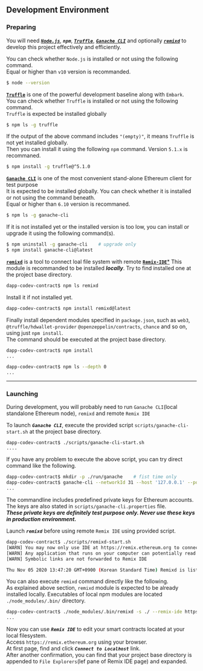 
## Development Environment

### Preparing

You will need [***`Node.js`***](https://nodejs.org/), ***`npm`***, [***`Truffle`***](https://github.com/trufflesuite/truffle), 
[***`Ganache CLI`***](https://github.com/trufflesuite/ganache-cli)  and optionally [***`remixd`***](https://github.com/ethereum/remixd)
 to develop this project effectively and efficiently.

You can check whether `Node.js` is installed or not using the following command.<br/>
Equal or higher than `v10` version is recommanded.

```bash
$ node --version
```

[**`Truffle`**](https://github.com/trufflesuite/truffle) is one of the powerful development baseline along with `Embark`.<br/>
You can check whether `Truffle` is installed or not using the following command.<br/>
`Truffle` is expected be installed globally 

```bash
$ npm ls -g truffle
```

If the output of the above command includes `"(empty)"`, it means `Truffle` is not yet installed globally.<br/>
Then you can install it using the following `npm` command. Version `5.1.x` is recommaned. 

```bash
$ npm install -g truffle@^5.1.0
```

[**`Ganache CLI`**](https://github.com/trufflesuite/ganache-cli) is one of the most convenient stand-alone Ethereum client
for test purpose<br/>
It is expected to be installed globally. You can check whether it is installed or not using the command beneath.<br/>
Equal or higher than `6.10` version is recommaned.

```bash
$ npm ls -g ganache-cli
```

If it is not installed yet or the installed version is too low, you can install or upgrade it using the following command(s).

```bash
$ npm uninstall -g ganache-cli    # upgrade only
$ npm install ganache-cli@latest
```

[**`remixd`**](https://github.com/ethereum/remixd) is a tool to connect loal file system with remote [**`Remix-IDE`***](https://github.com/ethereum/browser-solidity)
This module is recommanded to be installed ***locally***.
Try to find installed one at the project base directory.

```bash
dapp-codev-contract$ npm ls remixd
```

Install it if not installed yet.

```bash
dapp-codev-contract$ npm install remixd@latest
```

Finally install dependent modules specified in `package.json`, such as `web3`, `@truffle/hdwallet-provider`
`@openzeppelin/contracts`, `chance` and so on, using just `npm install`.<br/>
The command should be executed at the project base directory.

```bash
dapp-codev-contract$ npm install
...

dapp-codev-contract$ npm ls --depth 0
...
```

----

### Launching

During development, you will probably need to run `Ganache CLI`(local standalone Ethereum node), `remixd` and
remote `Remix IDE`

To launch ***`Ganache CLI`***, execute the provided script `scripts/ganache-cli-start.sh` at the project base directory.

```
dapp-codev-contract$ ./scripts/ganache-cli-start.sh 
....
```

If you have any problem to execute the above script, you can try direct command like the following.

```bash
dapp-codev-contract$ mkdir -p ./run/ganache    # fist time only
dapp-codev-contract$ ganache-cli --networkId 31 --host '127.0.0.1' --port 8545 --gasPrice 2.5E10 --gasLimit 4E8 --account="0x052fdb8f5af8f2e4ef5c935bcacf1338ad0d8abe30f45f0137943ac72f1bba1e,10000" --account="0x6006fc64218112913e638a2aec5bd25199178cfaf9335a83b75c0e264e7d9cee,10000" --account="0x724443258d598ee09e79bdbdc4af0792a69bd80082f68180157208aa6c5437de,10000" --account="0x00f84e1eaf2918511f4690fb396c89928bebfbe5d96cd821069ecf16e921a4ee,10000" --account="0x78394a06447e6688317ee920cefd3b992dee3d9ee9cb2462f22ab730723fab4a,10000" --account="0x4f7b71565f80821fbad1e4a3c7b8c7a28297d40d5179e4aad5c071c0370a956d,10000" --account="0x3410f72766f9be720638f02a0047b6cb2da3265f393d032caccdb0bd13854a58,10000" --account="0x964a24a416c75097cfbc3d96ba06dadd8f6c8c7503fa5e95dd738241f4f01c3d,10000" --defaultBalanceEther 10000 --accounts 10 --secure --unlock 0 --unlock 1 --unlock 2 --unlock 3 --unlock 4 --hardfork 'petersburg' --blockTime 0 --db ./run/ganache/data >> ./run/ganache/ganache.log 2>&1
...
```

The commandline includes predefined private keys for Ethereum accounts. The keys are also stated in `scripts/ganache-cli.properties` file.<br/>
***These private keys are definitely test purpose only. Never use these keys in production environment.***

Launch ***`remixd`*** before using remote `Remix IDE` using provided script.

```bash
dapp-codev-contract$ ./scripts/remixd-start.sh 
[WARN] You may now only use IDE at https://remix.ethereum.org to connect to that instance
[WARN] Any application that runs on your computer can potentially read from and write to all files in the directory.
[WARN] Symbolic links are not forwarded to Remix IDE

Thu Nov 05 2020 13:47:20 GMT+0900 (Korean Standard Time) Remixd is listening on 127.0.0.1:65520 
```

You can also execute `remixd` command directly like the following.<br/>
As explained above section, `remixd` module is expected to be already installed locally.
Executables of local npm modules are located `./node_modules/.bin/` directory.
 

```bash
dapp-codev-contract$ ./node_modules/.bin/remixd -s ./ --remix-ide https://remix.ethereum.org
...
```

Now you can use ***`Remix IDE`*** to edit your smart contracts located at your local filesystem.<br/>
Access `https://remix.ethereum.org` using your browser.<br/>
At first page, find and click ***`Connect to Localhost`*** link.<br/>
After another confirmation, you can find that your project base directory is appended to `File Explorers`(lef pane of Remix IDE page) and expanded.


